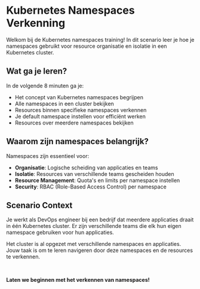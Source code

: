 # Kubernetes Namespaces Verkenning

Welkom bij de Kubernetes namespaces training! In dit scenario leer je hoe je namespaces gebruikt voor resource organisatie en isolatie in een Kubernetes cluster.

## Wat ga je leren?

In de volgende 8 minuten ga je:
- Het concept van Kubernetes namespaces begrijpen
- Alle namespaces in een cluster bekijken
- Resources binnen specifieke namespaces verkennen
- Je default namespace instellen voor efficiënt werken
- Resources over meerdere namespaces bekijken

## Waarom zijn namespaces belangrijk?

Namespaces zijn essentieel voor:
- **Organisatie**: Logische scheiding van applicaties en teams
- **Isolatie**: Resources van verschillende teams gescheiden houden
- **Resource Management**: Quota's en limits per namespace instellen
- **Security**: RBAC (Role-Based Access Control) per namespace

## Scenario Context

Je werkt als DevOps engineer bij een bedrijf dat meerdere applicaties draait in één Kubernetes cluster. Er zijn verschillende teams die elk hun eigen namespace gebruiken voor hun applicaties.

Het cluster is al opgezet met verschillende namespaces en applicaties. Jouw taak is om te leren navigeren door deze namespaces en de resources te verkennen.

<br>

**Laten we beginnen met het verkennen van namespaces!**